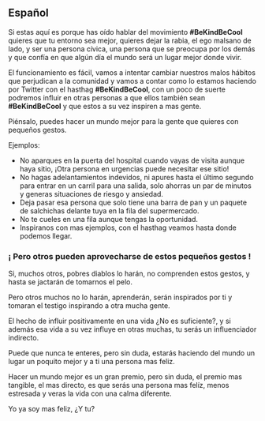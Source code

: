 
## Español
Si estas aquí es porque has oído hablar del movimiento <strong>#BeKindBeCool</strong> quieres que tu entorno sea mejor, quieres dejar la rabia, el ego malsano de lado, y ser una persona cívica, una persona que se preocupa por los demás y que confía en que algún día el mundo será un lugar mejor donde vivir.

El funcionamiento es fácil, vamos a intentar cambiar nuestros malos hábitos que perjudican a la comunidad y vamos a contar como lo estamos haciendo por Twitter con el hasthag <strong>#BeKindBeCool</strong>, con un poco de suerte podremos influir en otras personas a que ellos también sean <strong>#BeKindBeCool</strong> y que estos a su vez inspiren a mas gente.

Piénsalo, puedes hacer un mundo mejor para la gente que quieres con pequeños gestos.

Ejemplos:

- No aparques en la puerta del hospital cuando vayas de visita aunque haya sitio, ¡Otra persona en urgencias puede necesitar ese sitio!
- No hagas adelantamientos indevidos, ni apures hasta el último segundo para entrar en un carril para una salida, solo ahorras un par de minutos y generas situaciones de riesgo y ansiedad.
- Deja pasar esa persona que solo tiene una barra de pan y un paquete de salchichas delante tuya en la fila del supermercado.
- No te cueles en una fila aunque tengas la oportunidad.
- Inspiranos con mas ejemplos, con el hasthag veamos hasta donde podemos llegar.

### ¡ Pero otros pueden aprovecharse de estos pequeños gestos !
Si, muchos otros, pobres diablos lo harán, no comprenden estos gestos, y hasta se jactarán de tomarnos el pelo.

Pero otros muchos no lo harán, aprenderán, serán inspirados por ti y tomaran el testigo inspirando a otra mucha gente.

El hecho de influir positivamente en una vida ¿No es suficiente?, y si además esa vida a su vez influye en otras muchas, tu serás un influenciador indirecto.

Puede que nunca te enteres, pero sin duda, estarás haciendo del mundo un lugar un poquito mejor y a ti una persona mas feliz.

Hacer un mundo mejor es un gran premio, pero sin duda, el premio mas tangible, el mas directo, es que serás una persona mas felíz, menos estresada y veras la vida con una calma diferente.

Yo ya soy mas feliz, ¿Y tu?
